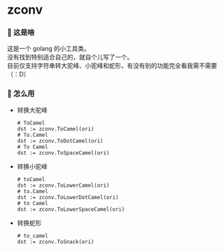 # zconv

### 🤔 这是啥
这是一个 golang 的小工具类。   
没有找到特别适合自己的，就自个儿写了一个。  
目前仅支持字符串转大驼峰、小驼峰和蛇形，有没有别的功能完全看我需不需要（：D）

### 🤔 怎么用

- 转换大驼峰
   ```
  # ToCamel
  dst := zconv.ToCamel(ori)
  # To.Camel
  dst := zconv.ToDotCamel(ori)
  # To Camel
  dst := zconv.ToSpaceCamel(ori)
   ```
- 转换小驼峰
   ```
  # toCamel
  dst := zconv.ToLowerCamel(ori)
  # to.Camel
  dst := zconv.ToLowerDotCamel(ori)
  # to Camel
  dst := zconv.ToLowerSpaceCamel(ori)
   ```
- 转换蛇形
   ```
  # to_camel
  dst := zconv.ToSnack(ori)
   ```